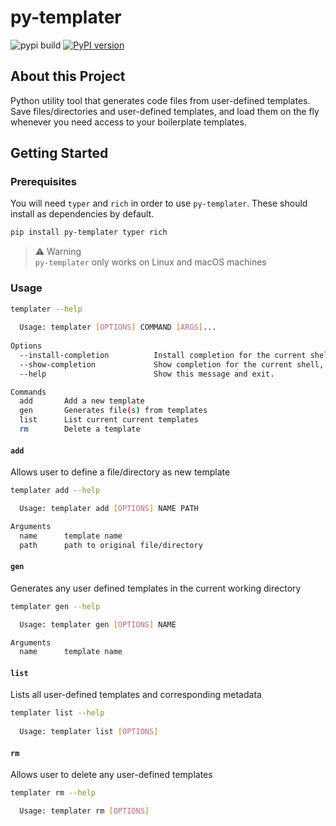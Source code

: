 # py-templater

![pypi build](https://img.shields.io/github/workflow/status/h3x4g0ns/py-templater/pypi-build)
[![PyPI version](https://badge.fury.io/py/py-templater.svg)](https://badge.fury.io/py/py-templater)

## About this Project

Python utility tool that generates code files from user-defined templates. Save files/directories and user-defined templates, and load them on the fly whenever you need access to your boilerplate templates.

## Getting Started

### Prerequisites

You will need `typer` and `rich` in order to use `py-templater`. These should install as dependencies by default.

```sh
pip install py-templater typer rich
```

> ⚠️ Warning<br>
> `py-templater` only works on Linux and macOS machines

### Usage

```sh
templater --help
                                                                                                                   
  Usage: templater [OPTIONS] COMMAND [ARGS]...                                                                      
                                                                                                                   
Options
  --install-completion          Install completion for the current shell.                                        
  --show-completion             Show completion for the current shell, to copy it or customize the installation.
  --help                        Show this message and exit.

Commands
  add       Add a new template
  gen       Generates file(s) from templates
  list      List current current templates
  rm        Delete a template
```

#### `add`

Allows user to define a file/directory as new template

```sh
templater add --help

  Usage: templater add [OPTIONS] NAME PATH

Arguments
  name      template name
  path      path to original file/directory
```

#### `gen`

Generates any user defined templates in the current working directory

```sh
templater gen --help

  Usage: templater gen [OPTIONS] NAME

Arguments
  name      template name
```

#### `list`

Lists all user-defined templates and corresponding metadata

```sh
templater list --help
  
  Usage: templater list [OPTIONS]
```

#### `rm`

Allows user to delete any user-defined templates

```sh
templater rm --help

  Usage: templater rm [OPTIONS]
```
